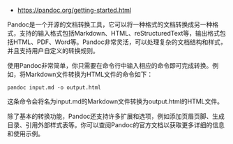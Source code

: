 * https://pandoc.org/getting-started.html

Pandoc是一个开源的文档转换工具，它可以将一种格式的文档转换成另一种格式，支持的输入格式包括Markdown、HTML、reStructuredText等，输出格式包括HTML、PDF、Word等。Pandoc非常灵活，可以处理复杂的文档结构和样式，并且支持用户自定义的转换规则。

使用Pandoc非常简单，你只需要在命令行中输入相应的命令即可完成转换。例如，将Markdown文件转换为HTML文件的命令如下：

```
pandoc input.md -o output.html
```

这条命令会将名为input.md的Markdown文件转换为output.html的HTML文件。

除了基本的转换功能，Pandoc还支持许多扩展和选项，例如添加页眉页脚、生成目录、引用外部样式表等。你可以查阅Pandoc的官方文档以获取更多详细的信息和使用示例。